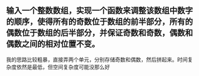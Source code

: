 ## 输入一个整数数组，实现一个函数来调整该数组中数字的顺序，使得所有的奇数位于数组的前半部分，所有的偶数位于数组的后半部分，并保证奇数和奇数，偶数和偶数之间的相对位置不变。

我的思路比较粗暴，直接弄两个单元，分别存储奇数和偶数，然后拼起来。时间复杂度依然是最低，但空间复杂度可能没那么好